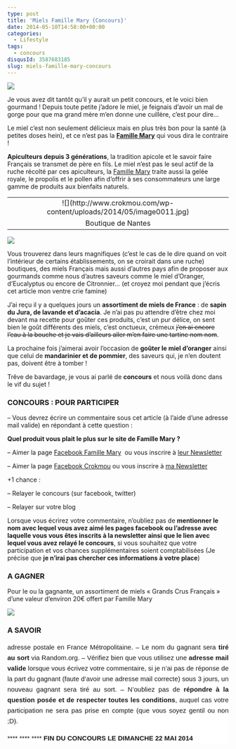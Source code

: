 ```yaml
---
type: post
title: 'Miels Famille Mary {Concours}'
date: 2014-05-10T14:58:00+00:00
categories:
  - Lifestyle
tags:
  - concours
disqusId: 3587683185
slug: miels-famille-mary-concours
---
```


![](http://www.crokmou.com/wp-content/uploads/2014/05/famille-mary-miel1.jpg)

Je vous avez dit tantôt qu’il y aurait un petit concours, et le voici bien gourmand ! Depuis toute petite j’adore le miel, je feignais d’avoir un mal de gorge pour que ma grand mère m’en donne une cuillère, c’est pour dire…

Le miel c’est non seulement délicieux mais en plus très bon pour la santé (à petites doses hein), et ce n’est pas la **[Famille Mary](http://www.famillemary.fr/)** qui vous dira le contraire !

**Apiculteurs depuis 3 générations**, la tradition apicole et le savoir faire Français se transmet de père en fils. Le miel n’est pas le seul actif de la ruche récolté par ces apiculteurs, la [Famille Mary](http://www.famillemary.fr/) traite aussi la gelée royale, le propolis et le pollen afin d’offrir à ses consommateurs une large gamme de produits aux bienfaits naturels.

<table align="center" cellpadding="0" cellspacing="0" style="margin-left: auto; margin-right: auto; text-align: center;">

<tbody>

<tr>

<td style="text-align: center;">![](http://www.crokmou.com/wp-content/uploads/2014/05/image0011.jpg)</td>

</tr>

<tr>

<td style="text-align: center;">Boutique de Nantes</td>

</tr>

</tbody>

</table>

![](http://www.crokmou.com/wp-content/uploads/2014/05/miel360assortiment3__046107900_1146_100820121.jpg)

Vous trouverez dans leurs magnifiques (c’est le cas de le dire quand on voit l’intérieur de certains établissements, on se croirait dans une ruche) boutiques, des miels Français mais aussi d’autres pays afin de proposer aux gourmands comme nous d’autres saveurs comme le miel d’Oranger, d’Eucalyptus ou encore de Citronnier… (et croyez moi pendant que j’écris cet article mon ventre crie famine)

J’ai reçu il y a quelques jours un **assortiment de miels de France** : de **sapin du Jura, de lavande et d’acacia**. Je n’ai pas pu attendre d’être chez moi devant ma recette pour goûter ces produits, c’est un pur délice, on sent bien le goût différents des miels, c’est onctueux, crémeux <strike>j’en ai encore l’eau à la bouche et je vais d’ailleurs aller m’en faire une tartine nom nom</strike>.

La prochaine fois j’aimerai avoir l’occasion de **goûter le miel d’oranger** ainsi que celui de **mandarinier et de pommier**, des saveurs qui, je n’en doutent pas, doivent être à tomber !

Trêve de bavardage, je vous ai parlé de **concours** et nous voilà donc dans le vif du sujet !

### CONCOURS : POUR PARTICIPER

– Vous devrez écrire un commentaire sous cet article (à l’aide d’une adresse mail valide) en répondant à cette question :

**Quel produit vous plait le plus sur le site de Famille Mary ?**

– Aimer la page [Facebook Famille Mary](https://www.facebook.com/pages/Famille-Mary/105219982846701?fref=ts)  ou vous inscrire à [leur Newsletter](http://www.famillemary.fr/newsletters.html)

– Aimer la page [Facebook Crokmou](https://www.facebook.com/pages/CroKMou/148093255259077) ou vous inscrire à [ma Newsletter](http://www.crokmou.com/p/newsletter_18.html)

+1 chance :

– Relayer le concours (sur facebook, twitter)

– Relayer sur votre blog

Lorsque vous écrirez votre commentaire, n’oubliez pas de **mentionner le nom avec lequel vous avez aimé les pages facebook ou l’adresse avec laquelle vous vous êtes inscrits à la newsletter ainsi que le lien avec lequel vous avez relayé le concours**, si vous souhaitez que votre participation et vos chances supplémentaires soient comptabilisées (Je précise que **je n’irai pas chercher ces informations à votre place**)

### A GAGNER

Pour le ou la gagnante, un assortiment de miels « Grands Crus Français » d’une valeur d’environ 20€ offert par Famille Mary

![](http://www.crokmou.com/wp-content/uploads/2014/05/mielgrandcruassortiment3__094325300_0814_270120141.jpg)

### A SAVOIR

<div style="background-color: white; color:

#666666; font-family: Arial, HelveticaNeue, 'Helvetica Neue', Helvetica, Arial, sans-serif; font-size: 15px; line-height: 24px; margin: 0px; outline: 0px; padding: 0px; text-align: justify; text-transform: none;">– Concours possible pour les personnes ayant une **adresse postale en France Métropolitaine.**
– Le nom du gagnant sera **tiré au sort** via Random.org.
– Vérifiez bien que vous utilisez une **adresse mail valide** lorsque vous écrivez votre commentaire, si je n’ai pas de réponse de la part du gagnant (faute d’avoir une adresse mail correcte) sous 3 jours, un nouveau gagnant sera tiré au sort.
– N’oubliez pas de **répondre à la question posée et de respecter toutes les conditions**, auquel cas votre participation ne sera pas prise en compte (que vous soyez gentil ou non ;D).

 ****  ****  **** **FIN DU CONCOURS LE DIMANCHE 22 MAI 2014**

</div>